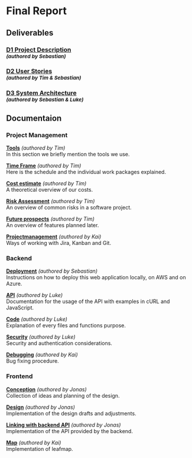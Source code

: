 # Final Report

## Deliverables
### [D1 Project Description](/deliverables/d1_project_description.md) <br><sup>*(authored by Sebastian)*<sup/>
### [D2 User Stories](/deliverables/d2_user_stories.md) <br><sup>*(authored by Tim & Sebastian)*<sup/>
### [D3 System Architecture](/deliverables/d3_system_architecture.md) <br><sup>*(authored by Sebastian & Luke)*<sup/>

## Documentaion
### Project Management
**[Tools](/deliverables/Tools.md)** *(authored by Tim)* <br>
In this section we briefly mention the tools we use.

**[Time Frame](/deliverables/Time_Frame.md)** *(authored by Tim)* <br>
Here is the schedule and the individual work packages explained.

**[Cost estimate](/deliverables/Cost_estimate.md)** *(authored by Tim)* <br>
A theoretical overview of our costs. 

**[Risk Assessment](/deliverables/Risk_Assessment.md)** *(authored by Tim)* <br>
An overview of common risks in a software project.

**[Future prospects](/deliverables/Future_prospects)** *(authored by Tim)* <br>
An overview of features planned later. 

**[Projectmanagement](/deliverables/projectmanagement.md)** *(authored by Kai)* <br>
Ways of working with Jira, Kanban and Git. 

### Backend
**[Deployment](/deliverables/deployment.md)** *(authored by Sebastian)* <br>
Instructions on how to deploy this web application locally, on AWS and on Azure. 

**[API](/deliverables/API_Documentation.md)** *(authored by Luke)* <br>
Documentation for the usage of the API with examples in cURL and JavaScript. 

**[Code](/deliverables/doc.md)** *(authored by Luke)* <br>
Explanation of every files and functions purpose. 

**[Security](/deliverables/security.md)** *(authored by Luke)* <br>
Security and authentication considerations. 

**[Debugging](/deliverables/debugging.md)** *(authored by Kai)* <br>
Bug fixing procedure.  

### Frontend
**[Conception](/deliverables/design_conception.md)** *(authored by Jonas)* <br>
Collection of ideas and planning of the design. 

**[Design](/deliverables/design.md)** *(authored by Jonas)* <br>
Implementation of the design drafts and adjustments. 

**[Linking with backend API](/deliverables/link_api_frontend.md)** *(authored by Jonas)* <br>
Implementation of the API provided by the backend. 

**[Map](/deliverables/map.md)** *(authored by Kai)* <br>
Implementation of leafmap. 
